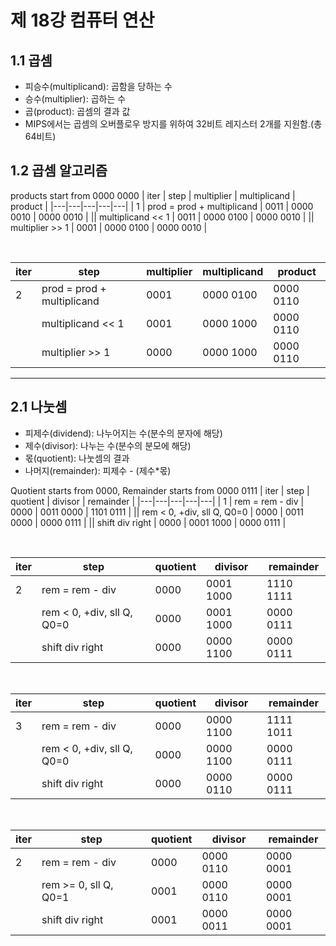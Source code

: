 # 제 18강 컴퓨터 연산 
## 1.1 곱셈
- 피승수(multiplicand): 곱함을 당하는 수 
- 승수(multiplier): 곱하는 수 
- 곱(product): 곱셈의 결과 값
- MIPS에서는 곱셈의 오버플로우 방지를 위하여 32비트 레지스터 2개를 지원함.(총 64비트)

## 1.2 곱셈 알고리즘 
products start from 0000 0000
| iter | step | multiplier | multiplicand | product |
|---|---|---|---|---|
| 1 | prod = prod + multiplicand | 0011 | 0000 0010 | 0000 0010 |
|| multiplicand << 1 | 0011 | 0000 0100 | 0000 0010 |
|| multiplier >> 1 | 0001 | 0000 0100 | 0000 0010 |

<br>

| iter | step | multiplier | multiplicand | product |
|---|---|---|---|---|
| 2 | prod = prod + multiplicand | 0001 | 0000 0100 | 0000 0110 |
|| multiplicand << 1 | 0001 | 0000 1000 | 0000 0110 |
|| multiplier >> 1 | 0000 | 0000 1000 | 0000 0110 |

---

## 2.1 나눗셈 
- 피제수(dividend): 나누어지는 수(분수의 분자에 해당)
- 제수(divisor): 나누는 수(분수의 분모에 해당)
- 몫(quotient): 나눗셈의 결과 
- 나머지(remainder): 피제수 - (제수*몫)

Quotient starts from 0000, Remainder starts from 0000 0111
| iter | step | quotient | divisor | remainder |
|---|---|---|---|---|
| 1 | rem = rem - div | 0000 | 0011 0000 | 1101 0111 |
|| rem < 0, +div, sll Q, Q0=0 | 0000 | 0011 0000 | 0000 0111 |
|| shift div right | 0000 | 0001 1000 | 0000 0111 |

<br>

| iter | step | quotient | divisor | remainder |
|---|---|---|---|---|
| 2 | rem = rem - div | 0000 | 0001 1000 | 1110 1111 |
|| rem < 0, +div, sll Q, Q0=0 | 0000 | 0001 1000 | 0000 0111 |
|| shift div right | 0000 | 0000 1100 | 0000 0111 |

<br>

| iter | step | quotient | divisor | remainder |
|---|---|---|---|---|
| 3 | rem = rem - div | 0000 | 0000 1100 | 1111 1011 |
|| rem < 0, +div, sll Q, Q0=0 | 0000 | 0000 1100 | 0000 0111 |
|| shift div right | 0000 | 0000 0110 | 0000 0111 |

<br>

| iter | step | quotient | divisor | remainder |
|---|---|---|---|---|
| 2 | rem = rem - div | 0000 | 0000 0110 | 0000 0001 |
|| rem >= 0, sll Q, Q0=1 | 0001 | 0000 0110 | 0000 0001 |
|| shift div right | 0001 | 0000 0011 | 0000 0001 |